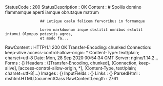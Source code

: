 

StatusCode        : 200
StatusDescription : OK
Content           : # Spoliis domino flammamque aperti iamque obrutaque matrum
                    
                    ## Letique caelo felicem fervoribus in formamque
                    
                    Lorem markdownum inque obstitit omnibus extulit intumui Olympus potestis agros,
                    et modo fa...
RawContent        : HTTP/1.1 200 OK
                    Transfer-Encoding: chunked
                    Connection: keep-alive
                    access-control-allow-origin: *
                    Content-Type: text/plain; charset=utf-8
                    Date: Mon, 28 Sep 2020 00:54:34 GMT
                    Server: nginx/1.14.2...
Forms             : {}
Headers           : {[Transfer-Encoding, chunked], [Connection, keep-alive], [access-control-allow-origin, *], 
                    [Content-Type, text/plain; charset=utf-8]...}
Images            : {}
InputFields       : {}
Links             : {}
ParsedHtml        : mshtml.HTMLDocumentClass
RawContentLength  : 2761



